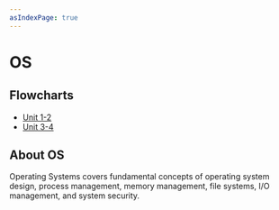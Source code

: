 ```yaml
---
asIndexPage: true
---
```


# OS

## Flowcharts
- [Unit 1-2](os/unit-1-2.md)
- [Unit 3-4](os/unit-3-4.md)

## About OS
Operating Systems covers fundamental concepts of operating system design, process management, memory management, file systems, I/O management, and system security. 